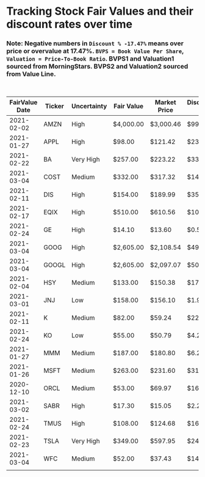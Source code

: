 # Tracking Stock Fair Values and their discount rates over time

### Note: Negative numbers in `Discount % -17.47%` means over price or overvalue at 17.47%. `BVPS = Book Value Per Share`, `Valuation = Price-To-Book Ratio`. BVPS1 and Valuation1 sourced from MorningStars. BVPS2 and Valuation2 sourced from Value Line.

<br>

| FairValue Date | Ticker | Uncertainty | Fair Value | Market Price | Discount $ | Discount % | BVPS1   | Valuation1 | BVPS2   | Valuation2 | Update   | Days |
| -------------- | ------ | ----------- | ---------- | ------------ | ---------- | ---------- | ------- | ---------- | ------- | ---------- | -------- | ---- |
| 2021-02-02     | AMZN   | High        | $4,000.00  | $3,000.46    | $999.54    | 24.99%     | 185.49  | 16.18      | 234.35  | 12.80      | 3/6/2021 | 32   |
| 2021-01-27     | APPL   | High        | $98.00     | $121.42      | $23.42     | \-23.90%   | 3.94    | 30.82      | 5.05    | 24.04      | 3/6/2021 | 38   |
| 2021-02-22     | BA     | Very High   | $257.00    | $223.22      | $33.78     | 13.14%     | \-31.38 | \-7.11     | \-23.35 | \-9.56     | 3/6/2021 | 12   |
| 2021-03-04     | COST   | Medium      | $332.00    | $317.32      | $14.68     | 4.42%      | 35.36   | 8.97       | 40.30   | 7.87       | 3/6/2021 | 2    |
| 2021-02-11     | DIS    | High        | $154.00    | $189.99      | $35.99     | \-23.37%   | 46.31   | 4.10       | 52.50   | 3.62       | 3/6/2021 | 23   |
| 2021-02-17     | EQIX   | High        | $510.00    | $610.56      | $100.56    | \-19.72%   | 119.35  | 5.12       | 132.80  | 4.60       | 3/6/2021 | 17   |
| 2021-02-24     | GE     | High        | $14.10     | $13.60       | $0.50      | 3.55%      | 4.05    | 3.36       | 4.25    | 3.20       | 3/6/2021 | 10   |
| 2021-03-04     | GOOG   | High        | $2,605.00  | $2,108.54    | $496.46    | 19.06%     | 330.12  | 6.39       | 401.85  | 5.25       | 3/6/2021 | 2    |
| 2021-03-04     | GOOGL  | High        | $2,605.00  | $2,097.07    | $507.93    | 19.50%     | 330.12  | 6.35       | 401.85  | 5.22       | 3/6/2021 | 2    |
| 2021-02-04     | HSY    | Medium      | $133.00    | $150.38      | $17.38     | \-13.07%   | 10.79   | 13.94      | 13.55   | 11.10      | 3/6/2021 | 30   |
| 2021-03-01     | JNJ    | Low         | $158.00    | $156.10      | $1.90      | 1.20%      | 24.07   | 6.49       | 29.25   | 5.34       | 3/6/2021 | 5    |
| 2021-02-11     | K      | Medium      | $82.00     | $59.24       | $22.76     | 27.76%     | 9.05    | 6.55       | 11.65   | 5.08       | 3/6/2021 | 23   |
| 2021-02-24     | KO     | Low         | $55.00     | $50.79       | $4.21      | 7.65%      | 4.48    | 11.34      | 4.85    | 10.47      | 3/6/2021 | 10   |
| 2021-01-27     | MMM    | Medium      | $187.00    | $180.80      | $6.20      | 3.32%      | 22.22   | 8.14       | 18.60   | 9.72       | 3/6/2021 | 38   |
| 2021-01-26     | MSFT   | Medium      | $263.00    | $231.60      | $31.40     | 11.94%     | 17.27   | 13.41      | 18.60   | 12.45      | 3/6/2021 | 39   |
| 2020-12-10     | ORCL   | Medium      | $53.00     | $69.97       | $16.97     | \-32.02%   | 2.69    | 26.01      | 2.50    | 27.99      | 3/6/2021 | 86   |
| 2021-03-02     | SABR   | High        | $17.30     | $15.05       | $2.25      | 13.01%     | 1.12    | 13.44      | 2.30    | 6.54       | 3/6/2021 | 4    |
| 2021-02-24     | TMUS   | High        | $108.00    | $124.68      | $16.68     | \-15.44%   | 52.58   | 2.37       | 60.00   | 2.08       | 3/6/2021 | 10   |
| 2021-02-23     | TSLA   | Very High   | $349.00    | $597.95      | $248.95    | \-71.33%   | 23.15   | 25.83      | 34.05   | 17.56      | 3/6/2021 | 11   |
| 2021-03-04     | WFC    | Medium      | $52.00     | $37.43       | $14.57     | 28.02%     | 39.61   | 0.94       | 39.90   | 0.94       | 3/6/2021 | 2    |
|                |        |             |            |              |            |            |         |            |         |            |          |      |
